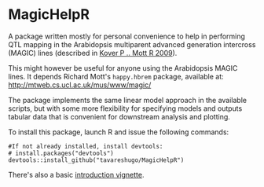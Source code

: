 # MagicHelpR

A package written mostly for personal convenience to help in performing QTL 
mapping in the Arabidopsis multiparent advanced generation intercross (MAGIC) 
lines (described in [Kover P .. Mott R 2009](http://journals.plos.org/plosgenetics/article?id=10.1371/journal.pgen.1000551)).

This might however be useful for anyone using the Arabidopsis MAGIC lines. It
depends Richard Mott's `happy.hbrem` package, available at:
http://mtweb.cs.ucl.ac.uk/mus/www/magic/

The package implements the same linear model approach in the available 
scripts, but with some more flexibility for specifying models and outputs 
tabular data that is convenient for downstream analysis and plotting.

To install this package, launch R and issue the following commands:

```
#If not already installed, install devtools:
# install.packages("devtools")
devtools::install_github("tavareshugo/MagicHelpR")
```

There's also a basic [introduction vignette](https://tavareshugo.github.io/MagicHelpR/articles/introduction.html).
